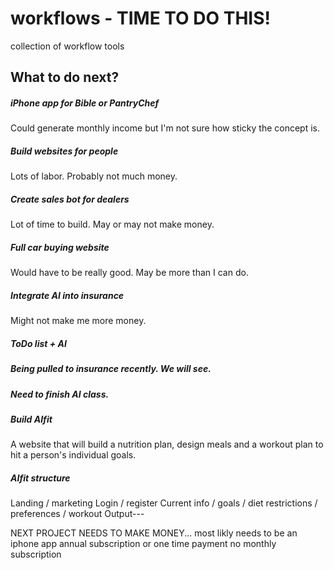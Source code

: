 # workflows - TIME TO DO THIS!
collection of workflow tools


## What to do next?
##### iPhone app for Bible or PantryChef
Could generate monthly income but I'm not sure how sticky the concept is.
##### Build websites for people
Lots of labor.  Probably not much money.
##### Create sales bot for dealers
Lot of time to build.  May or may not make money.
##### Full car buying website 
Would have to be really good.  May be more than I can do.
##### Integrate AI into insurance
Might not make me more money.
##### ToDo list + AI

##### Being pulled to insurance recently.  We will see.

#####  Need to finish AI class.

##### Build AIfit 
A website that will build a nutrition plan, design meals and a workout plan to hit a person's individual goals.

##### AIfit structure
Landing / marketing
Login / register
Current info / goals / diet restrictions / preferences / workout
Output---

NEXT PROJECT NEEDS TO MAKE MONEY...
most likly needs to be an iphone app
annual subscription or one time payment no monthly subscription
